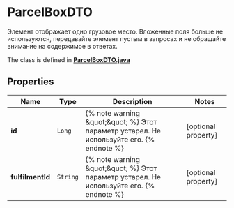 

# ParcelBoxDTO

Элемент отображает одно грузовое место. Вложенные поля больше не используются, передавайте элемент пустым в запросах и не обращайте внимание на содержимое в ответах.

The class is defined in **[ParcelBoxDTO.java](../../src/main/java/org/openapitools/model/ParcelBoxDTO.java)**

## Properties

Name | Type | Description | Notes
------------ | ------------- | ------------- | -------------
**id** | `Long` | {% note warning \&quot;\&quot; %}  Этот параметр устарел. Не используйте его.  {% endnote %}  |  [optional property]
**fulfilmentId** | `String` | {% note warning \&quot;\&quot; %}  Этот параметр устарел. Не используйте его.  {% endnote %}  |  [optional property]




